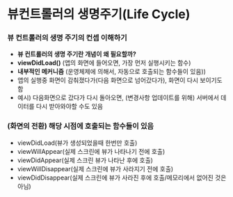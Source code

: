 # 뷰컨트롤러의 생명주기(Life Cycle)
### 뷰 컨트롤러의 생명 주기의 컨셉 이해하기
- **뷰 컨트롤러의 생명 주기란 개념이 왜 필요할까?**
- **viewDidLoad()** (앱의 화면에 들어오면, 가장 먼저 실행시키는 함수)
- **내부적인 메커니즘** (운영체제에 의해서, 자동으로 호출되는 함수들이 있음))
- 앱의 실행중 화면이 감춰졌다가(다음 화면으로 넘어갔다가), 화면이 다시 보이기도 함
- 예시) 다음화면으로 갔다가 다시 돌아오면, (변경사항 업데이트를 위해) 서버에서 데이터를 다시 받아와야할 수도 있음
### (화면의 전환) 해당 시점에 호출되는 함수들이 있음
- viewDidLoad(뷰가 생성되었을때 한번만 호출)
- viewWillAppear(실제 스크린에 뷰가 나타나기 전에 호출)
- viewDidAppear(실제 스크린 뷰가 나타난 후에 호출)
- viewWillDisappear(실제 스크린에 뷰가 사라지기 전에 호출)
- viewDidDisappear(실제 스크린에 뷰가 사라진 후에 호출/메모리에서 없어진 것은 아님)
